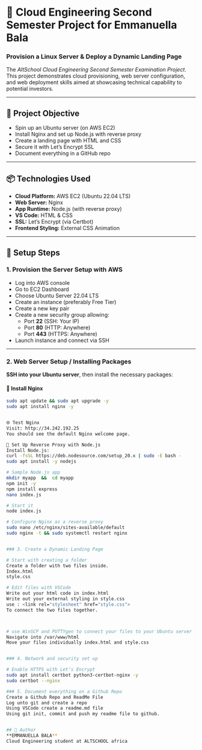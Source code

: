 # 🚀 Cloud Engineering Second Semester Project for Emmanuella Bala

### Provision a Linux Server & Deploy a Dynamic Landing Page

The *AltSchool Cloud Engineering Second Semester Examination Project*.  
This project demonstrates cloud provisioning, web server configuration, and web deployment skills aimed at showcasing technical capability to potential investors.

---

## 📌 Project Objective

- Spin up an Ubuntu server (on AWS EC2)  
- Install Nginx and set up Node.js with reverse proxy  
- Create a landing page with HTML and CSS  
- Secure it with Let’s Encrypt SSL  
- Document everything in a GitHub repo  

---

## 📦 Technologies Used

- **Cloud Platform:** AWS EC2 (Ubuntu 22.04 LTS)  
- **Web Server:** Nginx  
- **App Runtime:** Node.js (with reverse proxy)  
- **VS Code:** HTML & CSS  
- **SSL:** Let’s Encrypt (via Certbot)  
- **Frontend Styling:** External CSS Animation  

---

## 🚀 Setup Steps

### 1. Provision the Server Setup with AWS

- Log into AWS console  
- Go to EC2 Dashboard  
- Choose Ubuntu Server 22.04 LTS  
- Create an instance (preferably Free Tier)  
- Create a new key pair  
- Create a new security group allowing:
  - Port **22** (SSH: Your IP)
  - Port **80** (HTTP: Anywhere)
  - Port **443** (HTTPS: Anywhere)  
- Launch instance and connect via SSH

---

### 2. Web Server Setup / Installing Packages

**SSH into your Ubuntu server**, then install the necessary packages:

#### 🔧 Install Nginx
```bash
sudo apt update && sudo apt upgrade -y
sudo apt install nginx -y


🌐 Test Nginx
Visit: http://34.242.192.25
You should see the default Nginx welcome page.

🔁 Set Up Reverse Proxy with Node.js
Install Node.js:
curl -fsSL https://deb.nodesource.com/setup_20.x | sudo -E bash -
sudo apt install -y nodejs

# Sample Node.js app
mkdir myapp  &&  cd myapp
npm init -y
npm install express
nano index.js

# Start it
node index.js

# Configure Nginx as a reverse proxy
sudo nano /etc/nginx/sites-available/default
sudo nginx -t && sudo systemctl restart nginx


### 3. Create a Dynamic Landing Page

# Start with creating a folder
Create a folder with two files inside.
Index.html
style.css

# Edit files with VSCode
Write out your html code in index.html
Write out your external styling in style.css
use : <link rel="stylesheet" href="style.css">
To connect the two files together.



# use WinSCP and PUTTYgen to connect your files to your Ubuntu server
Navigate into /var/www/html
Move your files individually index.html and style.css


### 4. Network and security set up

# Enable HTTPS with Let’s Encrypt 
sudo apt install certbot python3-certbot-nginx -y
sudo certbot --nginx

### 5. Document everything on a Github Repo
Create a Github Repo and ReadMe File
Log unto git and create a repo
Using VSCode create a readme.md file
Using git init, commit and push my readme file to github.


## 👤 Author
**EMMANUELLA BALA**  
Cloud Engineering student at ALTSCHOOL africa

